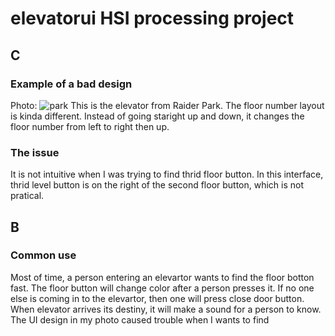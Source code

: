 # elevatorui HSI processing project
## C
### Example of a bad design
Photo:
![park](https://user-images.githubusercontent.com/15820167/64929144-c2600280-d7e7-11e9-9352-1c7954a5613b.jpg)
This is the elevator from Raider Park. The floor number layout is kinda different. Instead of going staright up and down, it changes the floor number from left to right then up. 
### The issue
It is not intuitive when I was trying to find thrid floor button. In this interface, thrid level button is on the right of the second floor button, which is not pratical.

## B
### Common use
Most of time, a person entering an elevartor wants to find the floor botton fast. The floor button will change color after a person presses it. If no one else is coming in to the elevartor, then one will press close door button. When elevator arrives its destiny, it will make a sound for a person to know.
The UI design in my photo caused trouble when I wants to find
